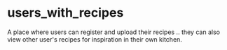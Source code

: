 # users_with_recipes
 A place where users can register and upload their recipes .. they can also view other user's recipes for inspiration in their own kitchen.
